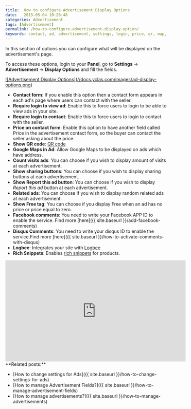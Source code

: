 ```yaml
---
title:  How to configure Advertisement Display Options
date:   2015-05-04 10:26:48
categories: Advertisement
tags: [Advertisement]
permalink: /how-to-configure-advertisement-display-option/
keywords: contact, ad, advertisement, settings, login, price, qr, map, count, counter, visits, share, sharing, report, flag, related, similar, free, comments, facebook, disqus, discuss, logbee, rich snippets, structured data
---
```

In this section of options you can configure what will be displayed on the advertisement's page.

To access these options, login to your **Panel**, go to **Settings** -> **Advertisement** -> **Display Options** and fill the fields.

<a href="//docs.yclas.com/images/ad-display-options.png" class="thumbnail gallery-item" data-gallery>
![Advertisement Display Options](//docs.yclas.com/images/ad-display-options.png)
</a>

+ **Contact form**: If you enable this option then a contact form appears in each ad's page where users can contact with the seller.
+ **Require login to view ad**: Enable this to force users to login to be able to view ads in your site.
+ **Require login to contact**: Enable this to force users to login to contact with the seller.
+ **Price on contact form**: Enable this option to have another field called Price in the advertisement contact form, so the buyer can contact the seller asking about the price. 
+ **Show QR code**: [QR code](http://en.wikipedia.org/wiki/QR_code)
+ **Google Maps in Ad**: Allow Google Maps to be displayed on ads which have address.
+ **Count visits ads**: You can choose if you wish to display amount of visits at each advertisement.
+ **Show sharing buttons**: You can choose if you wish to display sharing buttons at each advertisement.
+ **Show Report this ad button**: You can choose if you wish to display _Report this ad_ button at each advertisement.
+ **Related ads**: You can choose if you wish to display random related ads at each advertisement.
+ **Show Free tag**: You can choose if you display Free when an ad has no price or price equal to zero.
+ **Facebook comments**: You need to write your Facebook APP ID to enable the service. Find more [here]({{ site.baseurl }}/add-facebook-comments)
+ **Disqus Comments**: You need to write your disqus ID to enable the service.Find more [here]({{ site.baseurl }}/how-to-activate-comments-with-disqus)
+ **Logbee**: Integrates your site with [Logbee](http://www.logbee.com/)
+ **Rich Snippets**: Enables [rich snippets](https://developers.google.com/search/docs/data-types/products) for products.

<iframe width="560" height="315" src="https://www.youtube.com/embed/VbcG9Ow1kyY" frameborder="0" allow="accelerometer; autoplay; encrypted-media; gyroscope; picture-in-picture" allowfullscreen></iframe> 

<br>
**Related posts:**

* [How to change settings for Ads]({{ site.baseurl }}/how-to-change-settings-for-ads)
* [How to manage Advertisement Fields?]({{ site.baseurl }}/how-to-manage-advertisement-fields)
* [How to manage advertisements?]({{ site.baseurl }}/how-to-manage-advertisements)
